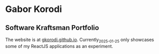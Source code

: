 # Gabor Korodi

## Software Kraftsman Portfolio

The website is at [gkorodi.github.io](https://gkorodi.github.io). Currently<sub>2025-01-25</sub> only showcases some of my ReactJS applications as an experiment.
